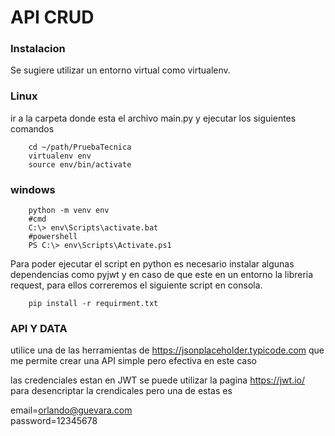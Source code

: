 # API CRUD

### Instalacion

Se sugiere utilizar un entorno virtual como virtualenv.

### Linux

ir a la carpeta donde esta el archivo main.py y ejecutar los siguientes comandos

```shel
    cd ~/path/PruebaTecnica
    virtualenv env
    source env/bin/activate
```
### windows 
```shell
    python -m venv env
    #cmd
    C:\> env\Scripts\activate.bat
    #powershell
    PS C:\> env\Scripts\Activate.ps1
```

Para poder ejecutar el script en python es necesario instalar algunas dependencias como pyjwt y en caso de que este en un entorno la libreria request, para ellos correremos el siguiente script en consola.


```shell
    pip install -r requirment.txt
```
### API Y DATA
utilice una de las herramientas de https://jsonplaceholder.typicode.com que me permite crear una API simple pero efectiva en este caso

las credenciales estan en JWT se puede utilizar la pagina https://jwt.io/ para desencriptar la crendicales pero una de estas es 

email=orlando@guevara.com \
password=12345678